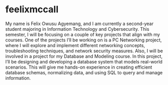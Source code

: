 # feelixmccall
My name is Felix Owusu Agyemang, and I am currently a second-year student majoring in Information Technology and Cybersecurity. This semester, I will be focusing on a couple of key projects that align with my courses. One of the projects I’ll be working on is a PC Networking project, where I will explore and implement different networking concepts, troubleshooting techniques, and network security measures. Also, I will be involved in a project for my Database and Modeling course. In this project, I’ll be designing and developing a database system that models real-world scenarios. This will give me hands-on experience in creating efficient database schemas, normalizing data, and using SQL to query and manage information.